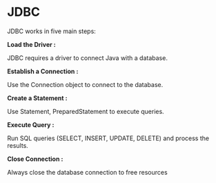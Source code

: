 # JDBC

JDBC works in five main steps:

**Load the Driver :**

JDBC requires a driver to connect Java with a database.

**Establish a Connection :**

Use the Connection object to connect to the database.

**Create a Statement :**

Use Statement, PreparedStatement to execute queries.

**Execute Query :**

Run SQL queries (SELECT, INSERT, UPDATE, DELETE) and process the results.

**Close Connection :**

Always close the database connection to free resources
